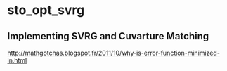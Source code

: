 # sto_opt_svrg

## Implementing SVRG and Cuvarture Matching


http://mathgotchas.blogspot.fr/2011/10/why-is-error-function-minimized-in.html